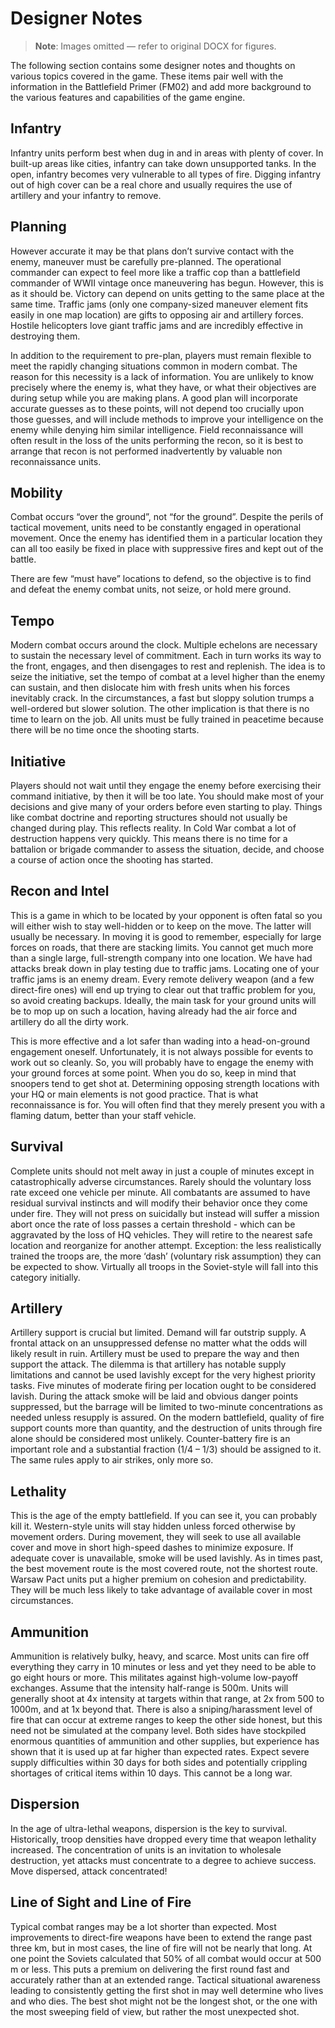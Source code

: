 # Designer Notes

> **Note**: Images omitted — refer to original DOCX for figures.


The following section contains some designer notes and thoughts on various topics covered in the game\. These items pair well with the information in the Battlefield Primer \(FM02\) and add more background to the various features and capabilities of the game engine\.

## Infantry

Infantry units perform best when dug in and in areas with plenty of cover\. In built\-up areas like cities, infantry can take down unsupported tanks\. In the open, infantry becomes very vulnerable to all types of fire\. Digging infantry out of high cover can be a real chore and usually requires the use of artillery and your infantry to remove\.

## Planning

However accurate it may be that plans don’t survive contact with the enemy, maneuver must be carefully pre\-planned\. The operational commander can expect to feel more like a traffic cop than a battlefield commander of WWII vintage once maneuvering has begun\. However, this is as it should be\. Victory can depend on units getting to the same place at the same time\. Traffic jams \(only one company\-sized maneuver element fits easily in one map location\) are gifts to opposing air and artillery forces\. Hostile helicopters love giant traffic jams and are incredibly effective in destroying them\. 

In addition to the requirement to pre\-plan, players must remain flexible to meet the rapidly changing situations common in modern combat\. The reason for this necessity is a lack of information\. You are unlikely to know precisely where the enemy is, what they have, or what their objectives are during setup while you are making plans\. A good plan will incorporate accurate guesses as to these points, will not depend too crucially upon those guesses, and will include methods to improve your intelligence on the enemy while denying him similar intelligence\. Field reconnaissance will often result in the loss of the units performing the recon, so it is best to arrange that recon is not performed inadvertently by valuable non reconnaissance units\.

## Mobility

Combat occurs “over the ground”, not “for the ground”\. Despite the perils of tactical movement, units need to be constantly engaged in operational movement\. Once the enemy has identified them in a particular location they can all too easily be fixed in place with suppressive fires and kept out of the battle\.

There are few “must have” locations to defend, so the objective is to find and defeat the enemy combat units, not seize, or hold mere ground\.

## Tempo

Modern combat occurs around the clock\. Multiple echelons are necessary to sustain the necessary level of commitment\. Each in turn works its way to the front, engages, and then disengages to rest and replenish\. The idea is to seize the initiative, set the tempo of combat at a level higher than the enemy can sustain, and then dislocate him with fresh units when his forces inevitably crack\. In the circumstances, a fast but sloppy solution trumps a well\-ordered but slower solution\. The other implication is that there is no time to learn on the job\. All units must be fully trained in peacetime because there will be no time once the shooting starts\.

## Initiative

Players should not wait until they engage the enemy before exercising their command initiative, by then it will be too late\. You should make most of your decisions and give many of your orders before even starting to play\. Things like combat doctrine and reporting structures should not usually be changed during play\. This reflects reality\. In Cold War combat a lot of destruction happens very quickly\. This means there is no time for a battalion or brigade commander to assess the situation, decide, and choose a course of action once the shooting has started\.

## Recon and Intel

This is a game in which to be located by your opponent is often fatal so you will either wish to stay well\-hidden or to keep on the move\. The latter will usually be necessary\. In moving it is good to remember, especially for large forces on roads, that there are stacking limits\. You cannot get much more than a single large, full\-strength company into one location\. We have had attacks break down in play testing due to traffic jams\. Locating one of your traffic jams is an enemy dream\. Every remote delivery weapon \(and a few direct\-fire ones\) will end up trying to clear out that traffic problem for you, so avoid creating backups\. Ideally, the main task for your ground units will be to mop up on such a location, having already had the air force and artillery do all the dirty work\.

This is more effective and a lot safer than wading into a head\-on\-ground engagement oneself\. Unfortunately, it is not always possible for events to work out so cleanly\. So, you will probably have to engage the enemy with your ground forces at some point\. When you do so, keep in mind that snoopers tend to get shot at\. Determining opposing strength locations with your HQ or main elements is not good practice\. That is what reconnaissance is for\. You will often find that they merely present you with a flaming datum, better than your staff vehicle\.

## Survival

Complete units should not melt away in just a couple of minutes except in catastrophically adverse circumstances\. Rarely should the voluntary loss rate exceed one vehicle per minute\. All combatants are assumed to have residual survival instincts and will modify their behavior once they come under fire\. They will not press on suicidally but instead will suffer a mission abort once the rate of loss passes a certain threshold \- which can be aggravated by the loss of HQ vehicles\. They will retire to the nearest safe location and reorganize for another attempt\. Exception: the less realistically trained the troops are, the more ‘dash’ \(voluntary risk assumption\) they can be expected to show\. Virtually all troops in the Soviet\-style will fall into this category initially\.

## Artillery

Artillery support is crucial but limited\. Demand will far outstrip supply\. A frontal attack on an unsuppressed defense no matter what the odds will likely result in ruin\. Artillery must be used to prepare the way and then support the attack\. The dilemma is that artillery has notable supply limitations and cannot be used lavishly except for the very highest priority tasks\. Five minutes of moderate firing per location ought to be considered lavish\. During the attack smoke will be laid and obvious danger points suppressed, but the barrage will be limited to two\-minute concentrations as needed unless resupply is assured\. On the modern battlefield, quality of fire support counts more than quantity, and the destruction of units through fire alone should be considered most unlikely\. Counter\-battery fire is an important role and a substantial fraction \(1/4 – 1/3\) should be assigned to it\. The same rules apply to air strikes, only more so\.

## Lethality

This is the age of the empty battlefield\. If you can see it, you can probably kill it\. Western\-style units will stay hidden unless forced otherwise by movement orders\. During movement, they will seek to use all available cover and move in short high\-speed dashes to minimize exposure\. If adequate cover is unavailable, smoke will be used lavishly\. As in times past, the best movement route is the most covered route, not the shortest route\. Warsaw Pact units put a higher premium on cohesion and predictability\. They will be much less likely to take advantage of available cover in most circumstances\.

## Ammunition

Ammunition is relatively bulky, heavy, and scarce\. Most units can fire off everything they carry in 10 minutes or less and yet they need to be able to go eight hours or more\. This militates against high\-volume low\-payoff exchanges\. Assume that the intensity half\-range is 500m\. Units will generally shoot at 4x intensity at targets within that range, at 2x from 500 to 1000m, and at 1x beyond that\. There is also a sniping/harassment level of fire that can occur at extreme ranges to keep the other side honest, but this need not be simulated at the company level\. Both sides have stockpiled enormous quantities of ammunition and other supplies, but experience has shown that it is used up at far higher than expected rates\. Expect severe supply difficulties within 30 days for both sides and potentially crippling shortages of critical items within 10 days\. This cannot be a long war\.

## Dispersion

In the age of ultra\-lethal weapons, dispersion is the key to survival\. Historically, troop densities have dropped every time that weapon lethality increased\. The concentration of units is an invitation to wholesale destruction, yet attacks must concentrate to a degree to achieve success\. Move dispersed, attack concentrated\!

## Line of Sight and Line of Fire

Typical combat ranges may be a lot shorter than expected\. Most improvements to direct\-fire weapons have been to extend the range past three km, but in most cases, the line of fire will not be nearly that long\. At one point the Soviets calculated that 50% of all combat would occur at 500 m or less\. This puts a premium on delivering the first round fast and accurately rather than at an extended range\. Tactical situational awareness leading to consistently getting the first shot in may well determine who lives and who dies\. The best shot might not be the longest shot, or the one with the most sweeping field of view, but rather the most unexpected shot\.

